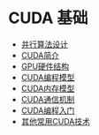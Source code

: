 # CUDA 基础

- [并行算法设计]()
- [CUDA简介]()
- [GPU硬件结构]()
- [CUDA编程模型]()
- [CUDA内存模型]()
- [CUDA通信机制]()
- [CUDA编程入门]()
- [其他常用CUDA技术]()

